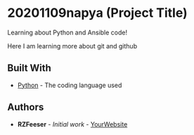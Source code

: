 # 20201109napya (Project Title)

Learning about Python and Ansible code!

Here I am learning more about git and github
        
## Built With

* [Python](https://www.python.org/) - The coding language used
        
## Authors

* **RZFeeser** - *Initial work* - [YourWebsite](https://example.com/)
